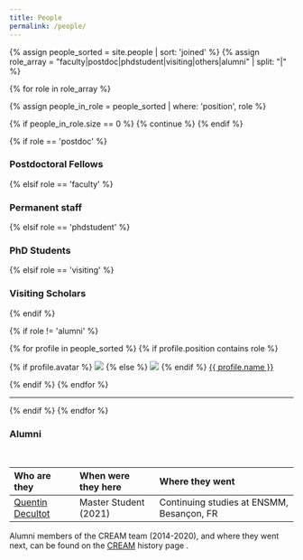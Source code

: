 ```yaml
---
title: People
permalink: /people/
---
```


{% assign people_sorted = site.people | sort: 'joined' %}
{% assign role_array = "faculty|postdoc|phdstudent|visiting|others|alumni" | split: "|" %}

{% for role in role_array %}

{% assign people_in_role = people_sorted | where: 'position', role %}

<!-- Skip section if there's nobody -->
{% if people_in_role.size == 0 %}
  {% continue %}
{% endif %}

<div class="pos_header">
{% if role == 'postdoc' %}
<h3>Postdoctoral Fellows</h3>
 {% elsif role == 'faculty' %}
<h3>Permanent staff</h3>
 {% elsif role == 'phdstudent' %}
<h3>PhD Students</h3>
 {% elsif role == 'visiting' %}
<h3>Visiting Scholars</h3>
<!--  {% elsif role == 'alumni' %} 
<h3>Alumni</h3> -->
{% endif %}
</div>

{% if role != 'alumni' %}
<div class="content list people">
  {% for profile in people_sorted %}
    {% if profile.position contains role %}
      <div class="list-item-people">
        <p class="list-post-title">
          {% if profile.avatar %}
            <a href="{{ site.baseurl }}{{ profile.url }}"><img class="profile-thumbnail" src="{{site.baseurl}}/images/people/{{profile.avatar}}"></a>
          {% else %}
            <a href="{{ site.baseurl }}{{ profile.url }}"><img class="profile-thumbnail" src="http://evansheline.com/wp-content/uploads/2011/02/facebook-Storm-Trooper.jpg"></a>
          {% endif %}
          <a class="name" href="{{ site.baseurl }}{{ profile.url }}">{{ profile.name }}</a>
        </p>
      </div>    
    {% endif %}
  {% endfor %}
</div>
<hr>


{% endif %}
{% endfor %}


<div class="pos_header">
<h3>Alumni</h3>
</div>

<br>

| Who are they | When were they here | Where they went |
| :------------- |:-------------| :-----------|
| [Quentin Decultot](https://www.linkedin.com/in/quentin-décultot-b41b62202) | Master Student (2021) | Continuing studies at ENSMM, Besançon, FR |

Alumni members of the CREAM team (2014-2020), and where they went next, can be found on the [CREAM]({{site.baseurl}}/cream) history page .  
